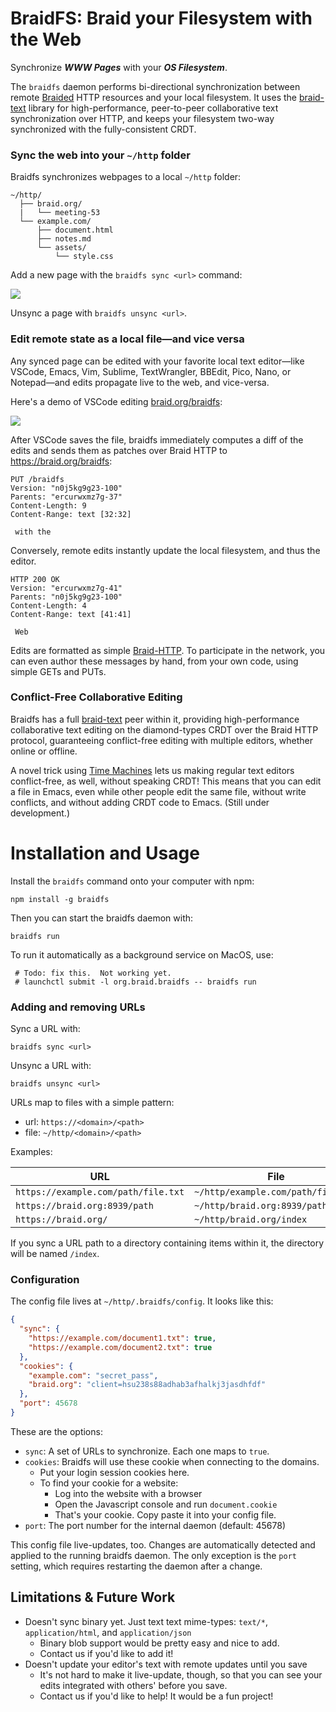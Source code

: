 # BraidFS: Braid your Filesystem with the Web

Synchronize ***WWW Pages*** with your ***OS Filesystem***.

The `braidfs` daemon performs bi-directional synchronization between remote
[Braided](https://braid.org) HTTP resources and your local filesystem.  It uses
the [braid-text](https://github.com/braid-org/braid-text) library for
high-performance, peer-to-peer collaborative text synchronization over HTTP,
and keeps your filesystem two-way synchronized with the fully-consistent CRDT.

### Sync the web into your `~/http` folder

Braidfs synchronizes webpages to a local `~/http` folder:

```
~/http/
  ├── braid.org/
  |   └── meeting-53
  └── example.com/
      ├── document.html
      ├── notes.md
      └── assets/
          └── style.css
```

Add a new page with the `braidfs sync <url>` command:

![](https://braid.org/files/braidfs-demo1.webp)

Unsync a page with `braidfs unsync <url>`.

### Edit remote state as a local file—and vice versa

Any synced page can be edited with your favorite local text editor—like
VSCode, Emacs, Vim, Sublime, TextWrangler, BBEdit, Pico, Nano, or Notepad—and
edits propagate live to the web, and vice-versa.

Here's a demo of VSCode editing [braid.org/braidfs](https://braid.org/braidfs):

![](http://braid.org/files/braidfs-demo8.webp)

After VSCode saves the file, braidfs immediately computes a diff of the edits
and sends them as patches over Braid HTTP to https://braid.org/braidfs:

```
PUT /braidfs
Version: "n0j5kg9g23-100"
Parents: "ercurwxmz7g-37"
Content-Length: 9
Content-Range: text [32:32]

 with the

```

Conversely, remote edits instantly update the local filesystem, and thus the
editor.

```
HTTP 200 OK
Version: "ercurwxmz7g-41"
Parents: "n0j5kg9g23-100"
Content-Length: 4
Content-Range: text [41:41]

 Web

```

Edits are formatted as simple
[Braid-HTTP](https://github.com/braid-org/braid-spec).  To participate in the
network, you can even author these messages by hand, from your own code, using
simple GETs and PUTs.

### Conflict-Free Collaborative Editing

Braidfs has a full [braid-text](https://github.com/braid-org/braid-text) peer
within it, providing high-performance collaborative text editing on the
diamond-types CRDT over the Braid HTTP protocol, guaranteeing conflict-free
editing with multiple editors, whether online or offline.

A novel trick using [Time Machines](https://braid.org/time-machines) lets us
making regular text editors conflict-free, as well, without speaking CRDT!
This means that you can edit a file in Emacs, even while other people edit the
same file, without write conflicts, and without adding CRDT code to Emacs.
(Still under development.)

# Installation and Usage

Install the `braidfs` command onto your computer with npm:

```
npm install -g braidfs
```

Then you can start the braidfs daemon with:

```
braidfs run
```

To run it automatically as a background service on MacOS, use:

```
 # Todo: fix this.  Not working yet.
 # launchctl submit -l org.braid.braidfs -- braidfs run
```

### Adding and removing URLs

Sync a URL with:

```
braidfs sync <url>
```

Unsync a URL with:

```
braidfs unsync <url>
```

URLs map to files with a simple pattern:

- url: `https://<domain>/<path>`
- file: `~/http/<domain>/<path>`


Examples:

| URL | File |
| --- | --- |
| `https://example.com/path/file.txt` | `~/http/example.com/path/file.txt` |
| `https://braid.org:8939/path` | `~/http/braid.org:8939/path` |
| `https://braid.org/` | `~/http/braid.org/index` |

If you sync a URL path to a directory containing items within it, the
directory will be named `/index`.


### Configuration

The config file lives at `~/http/.braidfs/config`.  It looks like this:

```json
{
  "sync": {
    "https://example.com/document1.txt": true,
    "https://example.com/document2.txt": true
  },
  "cookies": {
    "example.com": "secret_pass",
    "braid.org": "client=hsu238s88adhab3afhalkj3jasdhfdf"
  },
  "port": 45678
}
```

These are the options:
- `sync`: A set of URLs to synchronize.  Each one maps to `true`.
- `cookies`: Braidfs will use these cookie when connecting to the domains.
  - Put your login session cookies here.
  - To find your cookie for a website:
    - Log into the website with a browser
    - Open the Javascript console and run `document.cookie`
    - That's your cookie.  Copy paste it into  your config file.
- `port`: The port number for the internal daemon (default: 45678)

This config file live-updates, too.  Changes are automatically detected and
applied to the running braidfs daemon.  The only exception is the `port`
setting, which requires restarting the daemon after a change.


## Limitations & Future Work

- Doesn't sync binary yet.  Just text text mime-types:
  `text/*`, `application/html`, and `application/json`
  - Binary blob support would be pretty easy and nice to add.
  - Contact us if you'd like to add it!
- Doesn't update your editor's text with remote updates until you save
  - It's not hard to make it live-update, though, so that you can see your edits integrated with others' before you save.
  - Contact us if you'd like to help!  It would be a fun project!

